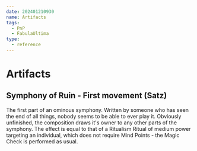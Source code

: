 ```yaml
---
date: 202401210930
name: Artifacts
tags:
  - PnP
  - FabulaUltima
type:
  - reference
---
```

# Artifacts
## Symphony of Ruin - First movement (Satz)
The first part of an ominous symphony. Written by someone who has seen the end of all things, nobody seems to be able to ever play it. Obviously unfinished, the composition draws it's owner to any other parts of the symphony. The effect is equal to that of a Ritualism Ritual of medium power targeting an individual, which does not require Mind Points - the Magic Check is performed as usual.